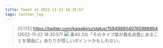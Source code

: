 ```yaml
---
title: Tweet at 2022-11-22 18:35:57
tags: twitter_log
---
```


> [!CITE] https://twitter.com/kaisekiriu/status/1594988040765988864 (2022-11-22 18:35:57)
> ![](https://twitter.com/kaisekiriu/status/1594988040765988864)
> 条40.2の「そのタイプ属が異名状態にあることを理由に」あたりが怪しいポイントかもしれない。
